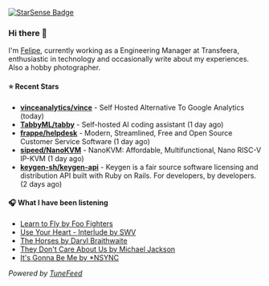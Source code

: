<a href="https://starsense.app/developer-types" target="_blank"><img src="https://starsense.app/api/badge/?user=valtlfelipe" alt="StarSense Badge"></a>

### Hi there 👋

I'm [Felipe](https://felipevm.com), currently working as a Engineering Manager at Transfeera, enthusiastic in technology and occasionally write about my experiences. Also a hobby photographer.

#### ⭐ Recent Stars
- **[vinceanalytics/vince](https://github.com/vinceanalytics/vince)** - Self Hosted Alternative To Google Analytics (today)
- **[TabbyML/tabby](https://github.com/TabbyML/tabby)** - Self-hosted AI coding assistant (1 day ago)
- **[frappe/helpdesk](https://github.com/frappe/helpdesk)** - Modern, Streamlined, Free and Open Source Customer Service Software (1 day ago)
- **[sipeed/NanoKVM](https://github.com/sipeed/NanoKVM)** - NanoKVM: Affordable, Multifunctional, Nano RISC-V IP-KVM (1 day ago)
- **[keygen-sh/keygen-api](https://github.com/keygen-sh/keygen-api)** - Keygen is a fair source software licensing and distribution API built with Ruby on Rails. For developers, by developers. (2 days ago)

#### 🎧 What I have been listening
- [Learn to Fly by Foo Fighters](https://open.spotify.com/track/5OQsiBsky2k2kDKy2bX2eT)
- [Use Your Heart - Interlude by SWV](https://open.spotify.com/track/3e2Bo9TD1mtlqysEJa7Mep)
- [The Horses by Daryl Braithwaite](https://open.spotify.com/track/5z6a02FGoVsXTrJ4GiVNxE)
- [They Don&#39;t Care About Us by Michael Jackson](https://open.spotify.com/track/3wuCCNCnBhJlwkIJTBZFiv)
- [It&#39;s Gonna Be Me by *NSYNC](https://open.spotify.com/track/2AW37v0bDyuOzGP3XnmFuA)

_Powered by [TuneFeed](https://tunefeed.app?ref=github.com)_


